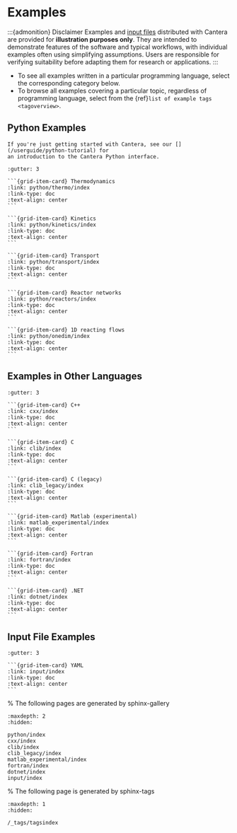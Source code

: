# Examples

:::{admonition} Disclaimer
Examples and [input files](input/index.md) distributed with Cantera are provided for
**illustration purposes only**. They are intended to demonstrate features of the
software and typical workflows, with individual examples often using simplifying
assumptions. Users are responsible for verifying suitability before adapting them for
research or applications.
:::

- To see all examples written in a particular programming language, select the
  corresponding category below.
- To browse all examples covering a particular topic, regardless of programming
  language, select from the {ref}`list of example tags <tagoverview>`.

## Python Examples

```{seealso}
If you're just getting started with Cantera, see our [](/userguide/python-tutorial) for
an introduction to the Cantera Python interface.
```

````{grid} 2 2 2 3
:gutter: 3

```{grid-item-card} Thermodynamics
:link: python/thermo/index
:link-type: doc
:text-align: center
```

```{grid-item-card} Kinetics
:link: python/kinetics/index
:link-type: doc
:text-align: center
```

```{grid-item-card} Transport
:link: python/transport/index
:link-type: doc
:text-align: center
```

```{grid-item-card} Reactor networks
:link: python/reactors/index
:link-type: doc
:text-align: center
```

```{grid-item-card} 1D reacting flows
:link: python/onedim/index
:link-type: doc
:text-align: center
```

````

## Examples in Other Languages

````{grid} 2 2 3 3
:gutter: 3

```{grid-item-card} C++
:link: cxx/index
:link-type: doc
:text-align: center
```

```{grid-item-card} C
:link: clib/index
:link-type: doc
:text-align: center
```

```{grid-item-card} C (legacy)
:link: clib_legacy/index
:link-type: doc
:text-align: center
```

```{grid-item-card} Matlab (experimental)
:link: matlab_experimental/index
:link-type: doc
:text-align: center
```

```{grid-item-card} Fortran
:link: fortran/index
:link-type: doc
:text-align: center
```

```{grid-item-card} .NET
:link: dotnet/index
:link-type: doc
:text-align: center
```

````

## Input File Examples

````{grid} 2 2 3 3
:gutter: 3

```{grid-item-card} YAML
:link: input/index
:link-type: doc
:text-align: center
```

````


% The following pages are generated by sphinx-gallery
```{toctree}
:maxdepth: 2
:hidden:

python/index
cxx/index
clib/index
clib_legacy/index
matlab_experimental/index
fortran/index
dotnet/index
input/index
```

% The following page is generated by sphinx-tags
```{toctree}
:maxdepth: 1
:hidden:

/_tags/tagsindex
```
